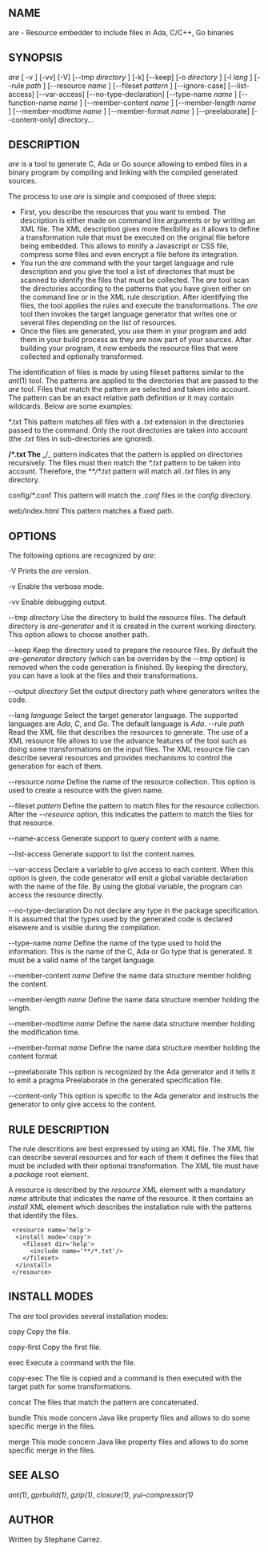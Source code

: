 
## NAME

are - Resource embedder to include files in Ada, C/C++, Go binaries

## SYNOPSIS

*are* [ -v ] [-vv] [-V] [--tmp
_directory_ ] [-k] [--keep]
    [-o
_directory_ ] [-l
_lang_ ] [--rule
_path_ ] [--resource
_name_ ]
    [--fileset
_pattern_ ] [--ignore-case] [--list-access] [--var-access]
    [--no-type-declaration] [--type-name
_name_ ] [--function-name
_name_ ]
    [--member-content
_name_ ] [--member-length
_name_ ]
    [--member-modtime
_name_ ] [--member-format
_name_ ]
    [--preelaborate] [--content-only] directory...


## DESCRIPTION

_are_ is a tool to generate C, Ada or Go source allowing to embed files
in a binary program by compiling and linking with the compiled generated sources.

The process to use _are_ is simple and composed of three steps:
* First, you describe the resources that you want to embed.
The description is either made on command line arguments or by writing an XML file.
The XML description gives more flexibility as it allows to define a transformation rule that
must be executed on the original file before being embedded.  This allows to minify a Javascript
or CSS file, compress some files and even encrypt a file before its integration.
* You run the _are_ command with the your target language and rule description and you give the tool
a list of directories that must be scanned to identify the files that must be collected.
The _are_ tool scan the directories according to the patterns that you have given either on
the command line or in the XML rule description.  After identifying the files, the tool applies
the rules and execute the transformations.
The _are_ tool then invokes the target language generator that writes one or several files depending
on the list of resources.
* Once the files are generated, you use them in your program and add them in your build process
as they are now part of your sources.  After building your program, it now embeds the
resource files that were collected and optionally transformed.

The identification of files is made by using fileset patterns similar to the
_ant_(1) tool.  The patterns are applied to the directories that are passed to the _are_ tool.
Files that match the pattern are selected and taken into account.
The pattern can be an exact relative path definition or it may contain wildcards.
Below are some examples:

*.txt
This pattern matches all files with a
_.txt_ extension in the directories passed to the command.  Only the root directories are taken
into account (the
_.txt_ files in sub-directories are ignored).

**/*.txt
The
_**/_ pattern indicates that the pattern is applied on directories recursively.
The files must then match the
_*.txt_ pattern to be taken into account.  Therefore, the
_**/*.txt_ pattern will match all
_.txt_ files in any directory.

config/*.conf
This pattern will match the
_.conf_ files in the
_config_ directory.

web/index.html
This pattern matches a fixed path.

## OPTIONS

The following options are recognized by _are_:

-V
Prints the
_are_ version.

-v
Enable the verbose mode.

-vv
Enable debugging output.

--tmp _directory_
Use the directory to build the resource files.  The default directory is
_are-generator_ and it is created in the current working directory.  This option allows to
choose another path.

--keep
Keep the directory used to prepare the resource files.  By default the
_are-generator_ directory (which can be overriden by the
_--tmp_ option) is removed when the code generation is finished.  By keeping the
directory, you can have a look at the files and their transformations.

--output _directory_
Set the output directory path where generators writes the code.

--lang _language_
Select the target generator language.  The supported languages are
_Ada_, _C_, and
_Go_. The default language is
_Ada_. 
--rule _path_
Read the XML file that describes the resources to generate.  The use of a XML resource
file allows to use the advance features of the tool such as doing some transformations
on the input files.  The XML resource file can describe several resources and
provides mechanisms to control the generation for each of them.

--resource _name_
Define the name of the resource collection.  This option is used to create a resource
with the given name.

--fileset _pattern_
Define the pattern to match files for the resource collection.
After the
_--resource_ option, this indicates the pattern to match the files for that resource.

--name-access
Generate support to query content with a name.

--list-access
Generate support to list the content names.

--var-access
Declare a variable to give access to each content.  When this option is given,
the code generator will emit a global variable declaration with the name of the
file.  By using the global variable, the program can access the resource
directly.

--no-type-declaration
Do not declare any type in the package specification.  It is assumed that the
types used by the generated code is declared elsewere and is visible during the
compilation.

--type-name _name_
Define the name of the type used to hold the information.  This is the name
of the C, Ada or Go type that is generated.  It must be a valid name
of the target language.

--member-content _name_
Define the name data structure member holding the content.

--member-length _name_
Define the name data structure member holding the length.

--member-modtime _name_
Define the name data structure member holding the modification time.

--member-format _name_
Define the name data structure member holding the content format

--preelaborate
This option is recognized by the Ada generator and it tells
it to emit a pragma Preelaborate in the generated specification file.

--content-only
This option is specific to the Ada generator and instructs
the generator to only give access to the content.

## RULE DESCRIPTION

The rule descritions are best expressed by using an XML file.
The XML file can describe several resources and for each of them
it defines the files that must be included with their optional
transformation.  The XML file must have a
_package_ root element.

A resource is described by the
_resource_ XML element with a mandatory
_name_ attribute that indicates the name of the resource.
It then contains an
_install_ XML element which describes the installation rule with the patterns
that identify the files.

```
 <resource name='help'>
  <install mode='copy'>
    <fileset dir='help'>
      <include name='**/*.txt'/>
    </fileset>
  </install>
 </resource>
```

## INSTALL MODES

The _are_ tool provides several installation modes:

copy
Copy the file.

copy-first
Copy the first file.

exec
Execute a command with the file.

copy-exec
The file is copied and a command is then executed with the target path for some transformations.

concat
The files that match the pattern are concatenated.

bundle
This mode concern Java like property files and allows to do some specific merge in
the files.

merge
This mode concern Java like property files and allows to do some specific merge in
the files.

## SEE ALSO

_ant(1)_, _gprbuild(1)_, _gzip(1)_, _closure(1)_,
_yui-compressor(1)_

## AUTHOR

Written by Stephane Carrez.

